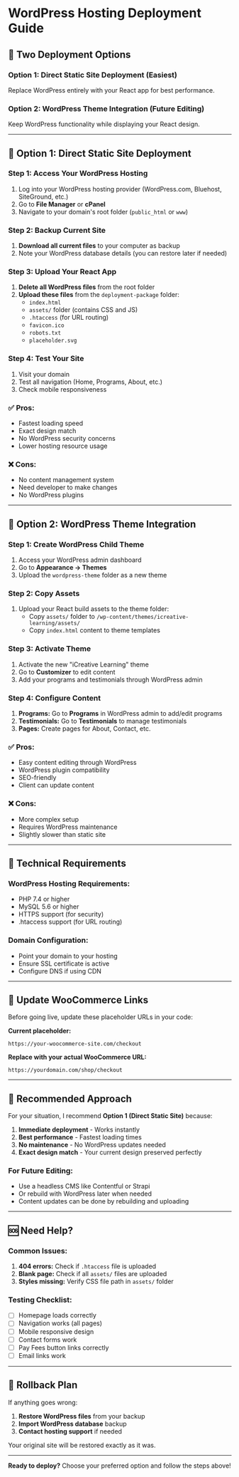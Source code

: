 # WordPress Hosting Deployment Guide

## 🎯 Two Deployment Options

### **Option 1: Direct Static Site Deployment (Easiest)**

Replace WordPress entirely with your React app for best performance.

### **Option 2: WordPress Theme Integration (Future Editing)**

Keep WordPress functionality while displaying your React design.

---

## 🚀 **Option 1: Direct Static Site Deployment**

### **Step 1: Access Your WordPress Hosting**

1. Log into your WordPress hosting provider (WordPress.com, Bluehost, SiteGround, etc.)
2. Go to **File Manager** or **cPanel**
3. Navigate to your domain's root folder (`public_html` or `www`)

### **Step 2: Backup Current Site**

1. **Download all current files** to your computer as backup
2. Note your WordPress database details (you can restore later if needed)

### **Step 3: Upload Your React App**

1. **Delete all WordPress files** from the root folder
2. **Upload these files** from the `deployment-package` folder:
   - `index.html`
   - `assets/` folder (contains CSS and JS)
   - `.htaccess` (for URL routing)
   - `favicon.ico`
   - `robots.txt`
   - `placeholder.svg`

### **Step 4: Test Your Site**

1. Visit your domain
2. Test all navigation (Home, Programs, About, etc.)
3. Check mobile responsiveness

### **✅ Pros:**

- Fastest loading speed
- Exact design match
- No WordPress security concerns
- Lower hosting resource usage

### **❌ Cons:**

- No content management system
- Need developer to make changes
- No WordPress plugins

---

## 🎨 **Option 2: WordPress Theme Integration**

### **Step 1: Create WordPress Child Theme**

1. Access your WordPress admin dashboard
2. Go to **Appearance → Themes**
3. Upload the `wordpress-theme` folder as a new theme

### **Step 2: Copy Assets**

1. Upload your React build assets to the theme folder:
   - Copy `assets/` folder to `/wp-content/themes/icreative-learning/assets/`
   - Copy `index.html` content to theme templates

### **Step 3: Activate Theme**

1. Activate the new "iCreative Learning" theme
2. Go to **Customizer** to edit content
3. Add your programs and testimonials through WordPress admin

### **Step 4: Configure Content**

1. **Programs:** Go to **Programs** in WordPress admin to add/edit programs
2. **Testimonials:** Go to **Testimonials** to manage testimonials
3. **Pages:** Create pages for About, Contact, etc.

### **✅ Pros:**

- Easy content editing through WordPress
- WordPress plugin compatibility
- SEO-friendly
- Client can update content

### **❌ Cons:**

- More complex setup
- Requires WordPress maintenance
- Slightly slower than static site

---

## 🔧 **Technical Requirements**

### **WordPress Hosting Requirements:**

- PHP 7.4 or higher
- MySQL 5.6 or higher
- HTTPS support (for security)
- .htaccess support (for URL routing)

### **Domain Configuration:**

- Point your domain to your hosting
- Ensure SSL certificate is active
- Configure DNS if using CDN

---

## 📧 **Update WooCommerce Links**

Before going live, update these placeholder URLs in your code:

**Current placeholder:**

```
https://your-woocommerce-site.com/checkout
```

**Replace with your actual WooCommerce URL:**

```
https://yourdomain.com/shop/checkout
```

---

## 🎯 **Recommended Approach**

For your situation, I recommend **Option 1 (Direct Static Site)** because:

1. **Immediate deployment** - Works instantly
2. **Best performance** - Fastest loading times
3. **No maintenance** - No WordPress updates needed
4. **Exact design match** - Your current design preserved perfectly

### **For Future Editing:**

- Use a headless CMS like Contentful or Strapi
- Or rebuild with WordPress later when needed
- Content updates can be done by rebuilding and uploading

---

## 🆘 **Need Help?**

### **Common Issues:**

1. **404 errors:** Check if `.htaccess` file is uploaded
2. **Blank page:** Check if all `assets/` files are uploaded
3. **Styles missing:** Verify CSS file path in `assets/` folder

### **Testing Checklist:**

- [ ] Homepage loads correctly
- [ ] Navigation works (all pages)
- [ ] Mobile responsive design
- [ ] Contact forms work
- [ ] Pay Fees button links correctly
- [ ] Email links work

---

## 🔄 **Rollback Plan**

If anything goes wrong:

1. **Restore WordPress files** from your backup
2. **Import WordPress database** backup
3. **Contact hosting support** if needed

Your original site will be restored exactly as it was.

---

**Ready to deploy?** Choose your preferred option and follow the steps above!

